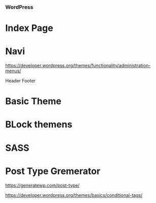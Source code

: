 ### WordPress

# Index Page

# Navi
https://developer.wordpress.org/themes/functionality/administration-menus/

Header
Footer

# Basic Theme

# BLock themens

# SASS

# Post Type Gremerator
https://generatewp.com/post-type/





https://developer.wordpress.org/themes/basics/conditional-tags/
